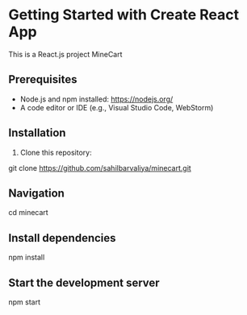 # Getting Started with Create React App

This is a React.js project MineCart

## Prerequisites

* Node.js and npm installed: https://nodejs.org/
* A code editor or IDE (e.g., Visual Studio Code, WebStorm)

## Installation

1. Clone this repository:

git clone https://github.com/sahilbarvaliya/minecart.git

## Navigation

cd minecart

## Install dependencies

npm install

## Start the development server

npm start
